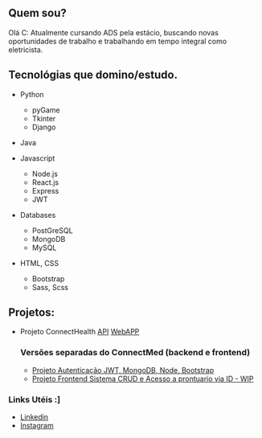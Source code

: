 ## Quem sou?
Olá C: 
Atualmente cursando ADS pela estácio, buscando novas oportunidades de trabalho e trabalhando em tempo integral como eletricista.

## Tecnológias que domino/estudo.
- Python
  - pyGame
  - Tkinter
  - Django
    
- Java
  
- Javascript
  - Node.js
  - React.js
  - Express
  - JWT
   
- Databases
  - PostGreSQL
  - MongoDB
  - MySQL
    
- HTML, CSS
  - Bootstrap
  - Sass, Scss

## Projetos:
- Projeto ConnectHealth
  [API](https://github.com/patrck-ak/api-connecthealth)
  [WebAPP](https://github.com/patrck-ak/clientside-connecthealth)
    ### Versões separadas do ConnectMed (backend e frontend)
  - [Projeto Autenticação JWT, MongoDB, Node, Bootstrap](https://github.com/patrck-ak/CRUD)
  - [Projeto Frontend Sistema CRUD e Acesso a prontuario via ID - WIP](https://github.com/patrck-ak/cadastro-de-pacientes)

### Links Utéis :]
- [Linkedin](https://www.linkedin.com/in/patrick-oliveiraa/)
- [Instagram](https://www.instagram.com/patrck.ak/)
